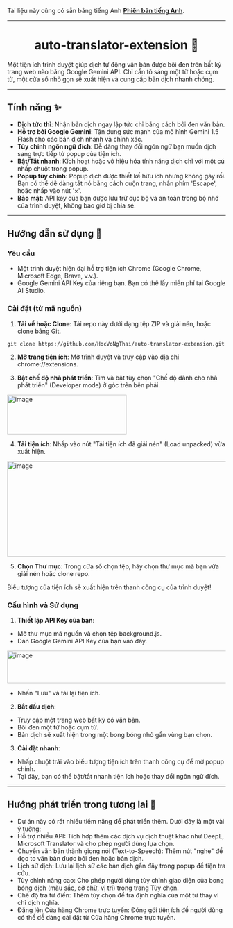 Tài liệu này cũng có sẵn bằng tiếng Anh [**Phiên bản tiếng Anh**](README.md).
<hr>
<div align = "center">

# auto-translator-extension 📝

</div>

Một tiện ích trình duyệt giúp dịch tự động văn bản được bôi đen trên bất kỳ trang web nào bằng Google Gemini API. Chỉ cần tô sáng một từ hoặc cụm từ, một cửa sổ nhỏ gọn sẽ xuất hiện và cung cấp bản dịch nhanh chóng.

---
## Tính năng ✨

- **Dịch tức thì**: Nhận bản dịch ngay lập tức chỉ bằng cách bôi đen văn bản.
- **Hỗ trợ bởi Google Gemini**: Tận dụng sức mạnh của mô hình Gemini 1.5 Flash cho các bản dịch nhanh và chính xác.
- **Tùy chỉnh ngôn ngữ đích**: Dễ dàng thay đổi ngôn ngữ bạn muốn dịch sang trực tiếp từ popup của tiện ích.
- **Bật/Tắt nhanh**: Kích hoạt hoặc vô hiệu hóa tính năng dịch chỉ với một cú nhấp chuột trong popup.
- **Popup tùy chỉnh**: Popup dịch được thiết kế hữu ích nhưng không gây rối. Bạn có thể dễ dàng tắt nó bằng cách cuộn trang, nhấn phím 'Escape', hoặc nhấp vào nút '×'.
- **Bảo mật**: API key của bạn được lưu trữ cục bộ và an toàn trong bộ nhớ của trình duyệt, không bao giờ bị chia sẻ.

---
## Hướng dẫn sử dụng 🔧
### Yêu cầu

- Một trình duyệt hiện đại hỗ trợ tiện ích Chrome (Google Chrome, Microsoft Edge, Brave, v.v.).
- Google Gemini API Key của riêng bạn. Bạn có thể lấy miễn phí tại Google AI Studio.

### Cài đặt (từ mã nguồn)

1. **Tải về hoặc Clone**: Tải repo này dưới dạng tệp ZIP và giải nén, hoặc clone bằng Git.
```
git clone https://github.com/HocVoNgThai/auto-translator-extension.git
```
2. **Mở trang tiện ích**: Mở trình duyệt và truy cập vào địa chỉ chrome://extensions.

3. **Bật chế độ nhà phát triển**: Tìm và bật tùy chọn "Chế độ dành cho nhà phát triển" (Developer mode) ở góc trên bên phải.

<img width="275" height="91" alt="image" src="https://github.com/user-attachments/assets/c8926036-884a-4422-80c1-bb19b1f0ba6f" />

4. **Tải tiện ích**: Nhấp vào nút "Tải tiện ích đã giải nén" (Load unpacked) vừa xuất hiện.

<img width="557" height="220" alt="image" src="https://github.com/user-attachments/assets/ed1cb4a9-2b3f-4fe1-ab7e-5d6cdd54a305" />

5. **Chọn Thư mục**: Trong cửa sổ chọn tệp, hãy chọn thư mục mà bạn vừa giải nén hoặc clone repo.

Biểu tượng của tiện ích sẽ xuất hiện trên thanh công cụ của trình duyệt!

### Cấu hình và Sử dụng

1. **Thiết lập API Key của bạn**:
- Mở thư mục mã nguồn và chọn tệp background.js.
- Dán Google Gemini API Key của bạn vào đây.
<img width="555" height="75" alt="image" src="https://github.com/user-attachments/assets/ccfd3499-c348-4db3-bb69-a5cf7468dd71" />

- Nhấn "Lưu" và tải lại tiện ích.

2. **Bắt đầu dịch**:
- Truy cập một trang web bất kỳ có văn bản.
- Bôi đen một từ hoặc cụm từ.
- Bản dịch sẽ xuất hiện trong một bong bóng nhỏ gần vùng bạn chọn.

3. **Cài đặt nhanh**:
- Nhấp chuột trái vào biểu tượng tiện ích trên thanh công cụ để mở popup chính.
- Tại đây, bạn có thể bật/tắt nhanh tiện ích hoặc thay đổi ngôn ngữ đích.

---
## Hướng phát triển trong tương lai 🚀 

- Dự án này có rất nhiều tiềm năng để phát triển thêm. Dưới đây là một vài ý tưởng:
- Hỗ trợ nhiều API: Tích hợp thêm các dịch vụ dịch thuật khác như DeepL, Microsoft Translator và cho phép người dùng lựa chọn.
- Chuyển văn bản thành giọng nói (Text-to-Speech): Thêm nút "nghe" để đọc to văn bản được bôi đen hoặc bản dịch.
- Lịch sử dịch: Lưu lại lịch sử các bản dịch gần đây trong popup để tiện tra cứu.
- Tùy chỉnh nâng cao: Cho phép người dùng tùy chỉnh giao diện của bong bóng dịch (màu sắc, cỡ chữ, vị trí) trong trang Tùy chọn.
- Chế độ tra từ điển: Thêm tùy chọn để tra định nghĩa của một từ thay vì chỉ dịch nghĩa.
- Đăng lên Cửa hàng Chrome trực tuyến: Đóng gói tiện ích để người dùng có thể dễ dàng cài đặt từ Cửa hàng Chrome trực tuyến.
